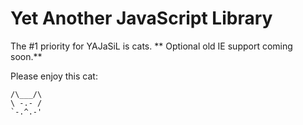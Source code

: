 Yet Another JavaScript Library
================

The #1 priority for YAJaSiL is cats.  ** Optional old IE support coming soon.**


Please enjoy this cat:

	/\___/\
	\ -.- /
	`-.^.-'